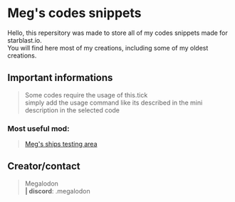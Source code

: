 # Meg's codes snippets

Hello, this repersitory was made to store all of my codes snippets made for starblast.io.<br>
You will find here most of my creations, including some of my oldest creations.<br>

## Important informations

> Some codes require the usage of this.tick<br>
> simply add the usage command like its described in the mini description in the selected code

### Most useful mod:
> [Meg's ships testing area](https://github.com/TheGreatMegalodon/Megs-codes-snippets/blob/main/starblastMods/Megs_STA)

## Creator/contact
> Megalodon<br>  **| discord**:  .megalodon
